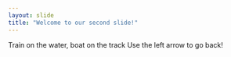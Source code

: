 ```yaml
---
layout: slide
title: "Welcome to our second slide!"
---
```

Train on the water, boat on the track
Use the left arrow to go back!
